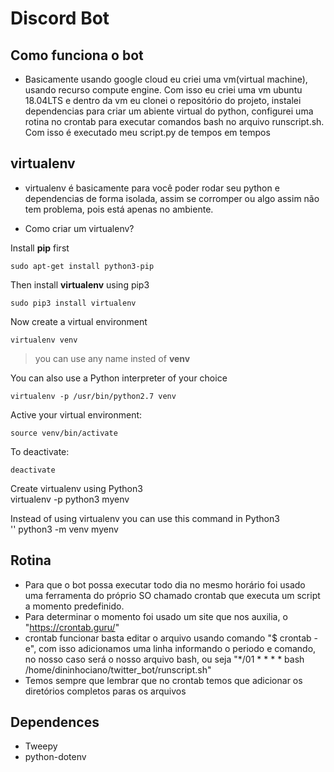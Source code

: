 # Discord Bot
## Como funciona o bot
- Basicamente usando google cloud eu criei uma vm(virtual machine), usando recurso compute engine. Com isso eu criei uma vm ubuntu 18.04LTS e dentro da vm eu clonei o repositório do projeto, instalei dependencias para criar um abiente virtual do python, configurei uma rotina no crontab para executar comandos bash no arquivo runscript.sh. Com isso é executado meu script.py de tempos em tempos

## virtualenv
- virtualenv é basicamente para você poder rodar seu python e dependencias de forma isolada, assim se corromper ou algo assim não tem problema, pois está apenas no ambiente.

- Como criar um virtualenv?

Install **pip** first <br />

    sudo apt-get install python3-pip

Then install **virtualenv** using pip3 <br />

    sudo pip3 install virtualenv 

Now create a virtual environment  <br />

    virtualenv venv 

>you can use any name insted of **venv**

You can also use a Python interpreter of your choice <br />

    virtualenv -p /usr/bin/python2.7 venv
  
Active your virtual environment: <br />
    
    source venv/bin/activate
    

To deactivate: <br />

    deactivate

Create virtualenv using Python3 <br />
    virtualenv -p python3 myenv

Instead of using virtualenv you can use this command in Python3 <br />''
    python3 -m venv myenv 

## Rotina
- Para que o bot possa executar todo dia no mesmo horário foi usado uma ferramenta do próprio SO chamado crontab que executa um script a momento predefinido.
- Para determinar o momento foi usado um site que nos auxilia, o "https://crontab.guru/"
- crontab funcionar basta editar o arquivo usando comando "$ crontab -e", com isso adicionamos uma linha informando o periodo e comando, no nosso caso será o nosso arquivo bash, ou seja "*/01 * * * * bash /home/dininhociano/twitter_bot/runscript.sh"
- Temos sempre que lembrar que no crontab temos que adicionar os diretórios completos paras os arquivos

## Dependences
 - Tweepy
 - python-dotenv